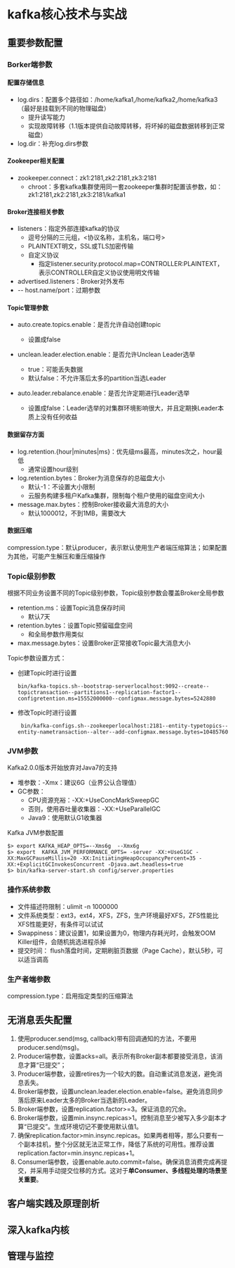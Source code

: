# kafka核心技术与实战

## 重要参数配置

### Borker端参数

#### 配置存储信息

+ log.dirs：配置多个路径如：/home/kafka1,/home/kafka2,/home/kafka3（最好是挂载到不同的物理磁盘）
  + 提升读写能力
  + 实现故障转移（1.1版本提供自动故障转移，将坏掉的磁盘数据转移到正常磁盘）
+ log.dir：补充log.dirs参数

#### Zookeeper相关配置

+ zookeeper.connect：zk1:2181,zk2:2181,zk3:2181
  + chroot：多套kafka集群使用同一套zookeeper集群时配置该参数，如：zk1:2181,zk2:2181,zk3:2181/kafka1

#### Broker连接相关参数

+ listeners：指定外部连接kafka的协议
  + 逗号分隔的三元组，<协议名称，主机名，端口号>
  + PLAINTEXT明文，SSL或TLS加密传输
  + 自定义协议
    + 指定listener.security.protocol.map=CONTROLLER:PLAINTEXT，表示CONTROLLER自定义协议使用明文传输
+ advertised.listeners：Broker对外发布
+ -- host.name/port：过期参数

#### Topic管理参数

+ auto.create.topics.enable：是否允许自动创建topic
  + 设置成false

+ unclean.leader.election.enable：是否允许Unclean Leader选举
  + true：可能丢失数据
  + 默认false：不允许落后太多的partition当选Leader

+ auto.leader.rebalance.enable：是否允许定期进行Leader选举
  + 设置成false：Leader选举的对集群环境影响很大，并且定期换Leader本质上没有任何收益

#### 数据留存方面

+ log.retention.{hour|minutes|ms}：优先级ms最高，minutes次之，hour最低
  + 通常设置hour级别
+ log.retention.bytes：Broker为消息保存的总磁盘大小
  + 默认-1：不设置大小限制
  + 云服务构建多租户Kafka集群，限制每个租户使用的磁盘空间大小
+ message.max.bytes：控制Broker接收最大消息的大小
  + 默认1000012，不到1MB，需要改大

#### 数据压缩

compression.type：默认producer，表示默认使用生产者端压缩算法；如果配置为其他，可能产生解压和重压缩操作

### Topic级别参数

根据不同业务设置不同的Topic级别参数，Topic级别参数会覆盖Broker全局参数

+ retention.ms：设置Topic消息保存时间
  + 默认7天
+ retention.bytes：设置Topic预留磁盘空间
  + 和全局参数作用类似
+ max.message.bytes：设置Broker正常接收Topic最大消息大小

Topic参数设置方式：

+ 创建Topic时进行设置

  ```shell
  bin/kafka-topics.sh--bootstrap-serverlocalhost:9092--create--topictransaction--partitions1--replication-factor1--configretention.ms=15552000000--configmax.message.bytes=5242880
  ```

  

+ 修改Topic时进行设置

  ```shell
   bin/kafka-configs.sh--zookeeperlocalhost:2181--entity-typetopics--entity-nametransaction--alter--add-configmax.message.bytes=10485760
  ```

  

### JVM参数

Kafka2.0.0版本开始放弃对Java7的支持

+ 堆参数：-Xmx：建议6G（业界公认合理值）
+ GC参数：
  + CPU资源充裕：-XX:+UseConcMarkSweepGC
  + 否则，使用吞吐量收集器：-XX:+UseParallelGC
  + Java9：使用默认G1收集器

Kafka JVM参数配置

```shell
$> export KAFKA_HEAP_OPTS=--Xms6g  --Xmx6g
$> export  KAFKA_JVM_PERFORMANCE_OPTS= -server -XX:+UseG1GC -XX:MaxGCPauseMillis=20 -XX:InitiatingHeapOccupancyPercent=35 -XX:+ExplicitGCInvokesConcurrent -Djava.awt.headless=true
$> bin/kafka-server-start.sh config/server.properties
```

### 操作系统参数

+ 文件描述符限制：ulimit -n 1000000
+ 文件系统类型：ext3，ext4，XFS，ZFS，生产环境最好XFS，ZFS性能比XFS性能更好，有条件可以试试
+ Swappiness：建议设置1，如果设置为0，物理内存耗光时，会触发OOM Killer组件，会随机挑选进程杀掉
+ 提交时间： flush落盘时间，定期刷脏页数据（Page Cache），默认5秒，可以适当调高

### 生产者端参数

compression.type：启用指定类型的压缩算法

## 无消息丢失配置

1. 使用producer.send(msg, callback)带有回调通知的方法，不要用producer.send(msg)。
2. Producer端参数，设置acks=all。表示所有Broker副本都要接受消息，该消息才算“已提交”；
3. Producer端参数，设置retires为一个较大的数。自动重试消息发送，避免消息丢失。
4. Broker端参数，设置unclean.leader.election.enable=false。避免消息同步落后原来Leader太多的Broker当选新的Leader。
5. Broker端参数，设置replication.factor>=3。保证消息的冗余。
6. Broker端参数，设置min.insync.repicas>1。控制消息至少被写入多少副本才算“已提交”。生成环境切记不要使用默认值1。
7. 确保replication.factor>min.insync.repicas。如果两者相等，那么只要有一个副本挂机，整个分区就无法正常工作，降低了系统的可用性。推荐设置replication.factor=min.insync.repicas+1。
8. Consumer端参数，设置enable.auto.commit=false。确保消息消费完成再提交，并采用手动提交位移的方式。这对于**单Consumer、多线程处理的场景至关重要**。

## 客户端实践及原理剖析

## 深入kafka内核

## 管理与监控
